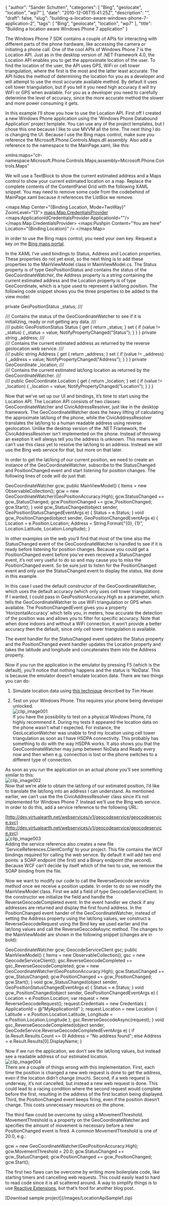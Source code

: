 {
  "author": "Sander Schutten",
  "categories": [
    "Bing",
    "geolocate",
    "location",
    "wp7"
  ],
  "date": "2010-12-06T15:41:25Z",
  "description": "",
  "draft": false,
  "slug": "building-a-location-aware-windows-phone-7-application-2",
  "tags": [
    "Bing",
    "geolocate",
    "location",
    "wp7"
  ],
  "title": "Building a location aware Windows Phone 7 application"
}


The Windows Phone 7 SDK contains a couple of APIs for interacting with different parts of the phone hardware, like accessing the camera or initiating a phone call. One of the cool APIs of Windows Phone 7 is the Location API. Just as in the desktop version of .NET Framework 4.0, the Location API enables you to get the approximate location of the user. To find the location of the user, the API uses GPS, WiFi or cell tower triangulation, where the first is the most and the latter least accurate. The API hides the method of determining the location for you as a developer and will attempt to use the most accurate available method. By default it uses cell tower triangulation, but if you tell it you need high accuracy it will try WiFi or GPS when available. For you as a developer you need to carefully determine the level of accuracy, since the more accurate method the slower and more power consuming it gets.

In this example I’ll show you how to use the Location API. First off I created a new Windows Phone application using the ‘Windows Phone Databound Application’ project template. You can use any of the project templates, but I chose this one because I like to use MVVM all the time. The next thing I do is changing the UI. Because I use the Bing maps control, make sure you reference the Microsoft.Phone.Controls.Maps.dll assembly. Also add a reference to the namespace to the MainPage.xaml, like this:

xmlns:maps="clr-namespace:Microsoft.Phone.Controls.Maps;assembly=Microsoft.Phone.Controls.Maps"

We will use a TextBlock to show the current estimated address and a Maps control to show your current estimated location on a map. Replace the complete contents of the ContentPanel Grid with the following XAML snippet. You may need to remove some code from the codebehind of MainPage.xaml because it references the ListBox we remove.

 <StackPanel> <TextBlock Text="{Binding Status}" /> <TextBlock Text="{Binding Address}" /> <maps:Map Center="{Binding Location, Mode=TwoWay}" ZoomLevel="13"> <maps:Map.CredentialsProvider> <maps:ApplicationIdCredentialsProvider ApplicationId="<YourKeyHere>"/> </maps:Map.CredentialsProvider> <maps:Pushpin Content="You are here" Location="{Binding Location}" /> </maps:Map> </StackPanel>

In order to use the Bing maps control, you need your own key. Request a key on the [Bing maps portal](http://www.bingmapsportal.com/).

In the XAML I’ve used bindings to Status, Address and Location properties. These properties do not yet exist, so the next thing is to add these properties to the MainViewModel class in MainViewModel.cs. The Status property is of type GeoPositionStatus and contains the status of the GeoCoordinateWatcher, the Address property is a string containing the current estimated address and the Location property is of type GeoCoordinate, which is a type used to represent a lat/long position. The following code snippet shows you the three properties to be added to the view model:

private GeoPositionStatus _status; /// <summary> /// Contains the status of the GeoCoordinateWatcher to see if it is initializing, ready or not getting any data. /// </summary> /// <returns></returns> public GeoPositionStatus Status { get { return _status; } set { if (value != _status) { _status = value; NotifyPropertyChanged("Status"); } } } private string _address; /// <summary> /// Contains the current estimated address as returned by the reverse geolocation web service. /// </summary> /// <returns></returns> public string Address { get { return _address; } set { if (value != _address) { _address = value; NotifyPropertyChanged("Address"); } } } private GeoCoordinate _location; /// <summary> /// Contains the current estimated lat/long location as returned by the GeoCoordinateWatcher. /// </summary> /// <returns></returns> public GeoCoordinate Location { get { return _location; } set { if (value != _location) { _location = value; NotifyPropertyChanged("Location"); } } }

Now that we’ve set up our UI and bindings, it’s time to start using the Location API. The Location API consists of two classes: GeoCoordinateWatcher and CivicAddressResolver, just like in the desktop framework. The GeoCoordinateWatcher does the heavy lifting of calculating the approximate lat/long of the phone, while the CivicAddressResolver translates the lat/long to a human readable address using reverse geolocation. Unlike the desktop version of the .NET Framework, the CivicAddressResolver isn’t implemented on the phone. Instead of throwing an exeption it will always tell you the address is unknown. This means we can’t use this class yet to resolve the lat/long to an address. Instead we will use the Bing web service for that, but more on that later.

In order to get the lat/long of our current position, we need to create an instance of the GeoCoordinateWatcher, subscribe to the StatusChanged and PositionChanged event and start listening for position changes. The following lines of code will do just that:

GeoCoordinateWatcher gcw; public MainViewModel() { Items = new ObservableCollection<ItemViewModel>(); gcw = new GeoCoordinateWatcher(GeoPositionAccuracy.High); gcw.StatusChanged += gcw_StatusChanged; gcw.PositionChanged += gcw_PositionChanged; gcw.Start(); } void gcw_StatusChanged(object sender, GeoPositionStatusChangedEventArgs e) { Status = e.Status; } void gcw_PositionChanged(object sender, GeoPositionChangedEventArgs<GeoCoordinate> e) { Location = e.Position.Location; Address = String.Format("{0}, {1}", Location.Latitude, Location.Longitude); }

In other examples on the web you’ll find that most of the time also the StatusChanged event of the GeoCoordinateWatcher is handled to see if it is ready before listening for position changes. Because you could get a PositionChanged event before you’ve even received a StatusChanged event, it’s not very useful to do so and may cause you to miss the PositionChanged event. So be sure just to listen for the PositionChanged event and only use the StatusChanged event to display the status, like done in this example.

In this case I used the default constructor of the GeoCoordinateWatcher, which uses the default accuracy (which only uses cell tower triangulation). If I wanted, I could pass in GeoPositionAccuracy.High as a parameter, which tells the GeoCoordinateWatcher to use WiFi triangulation or GPS when available. The PositionChangedEvent gives you a property ‘HorizontalAccuracy’ which tells you, in meters, how accurate the detection of the position was and allows you to filter for specific accuracy. Note that when done indoors and without a WiFi connection, it won’t provide a better accuracy then the default, since only cell tower triangulation is available.

The event handler for the StatusChanged event updates the Status property and the PositionChanged event handler updates the Location property and takes the latitude and longitude and concatenates them into the Address property.

Now if you run the application in the emulator by pressing F5 (which is the default), you’ll notice that nothing happens and the status is ‘NoData’. This is because the emulator doesn’t emulate location data. There are two things you can do:

1) Simulate location data using [this technique](http://timheuer.com/blog/archive/2010/03/22/geo-location-services-in-windows-phone-7-developer-emulator.aspx) described by Tim Heuer.

2) Test on your Windows Phone. This requires your phone being developer unlocked.  
![clip_image001](images/clip_image001_thumb.png "clip_image001")  
 If you have the possibility to test on a physical Windows Phone, I’d highly recommend it. During my tests it appeared the location data on the phone wasn’t what I expected. For instance, the GeoLocationWatcher was unable to find my location using cell tower triangulation as soon as I have HSDPA connectivity. This probably has something to do with the way HSDPA works. It also shows you that the GeoCoordinateWatcher may jump between NoData and Ready every now and then when e.g. connection is lost or the phone switches to a different type of connection.

As soon as you run the application on an actual phone you’ll see something similar to this:  
![clip_image002](images/clip_image002_thumb.png "clip_image002")  
 Now that we’re able to obtain the lat/long of our estimated position, I’d like to translate the lat/long into an address I can understand. As mentioned earlier, we can’t use the the CivicAddressResolver class since it’s not implemented for Windows Phone 7. Instead we’ll use the Bing web service. In order to do this, add a service reference to the following URL:

[http://dev.virtualearth.net/webservices/v1/geocodeservice/geocodeservice.svc](http://dev.virtualearth.net/webservices/v1/geocodeservice/geocodeservice.svc)  
![clip_image003](images/clip_image003_thumb.png "clip_image003")  
 Adding the service reference also creates a new file ‘ServiceReferences.ClientConfig’ to your project. This file contains the WCF bindings required for calling the web service. By default it will add two end points: a SOAP endpoint (the first) and a Binary endpoint (the second). Because WCF can’t decide by itself which of the two to use, we remove the SOAP binding from the file.

Now we want to modify our code to call the ReverseGeocode service method once we receive a position update. In order to do so we modify the MainViewModel class. First we add a field of type GeocodeServiceClient. In the constructor we initialize the field and handle the ReverseGeocodeCompleted event. In the event handler we check if any addresses are returned and display the first found address. In the PositionChanged event hander of the GeoCoordinateWatcher, instead of setting the Address property using the lat/long values, we construct a ReverseGeocodeRequest using the Bind key we used earlier and the lat/long values and call the ReverseGeocodeAsync method. The changes to the MainViewModel are shown in the following snippet (changes are in bold):

GeoCoordinateWatcher gcw; GeocodeServiceClient gsc; public MainViewModel() { Items = new ObservableCollection<ItemViewModel>(); gsc = new GeocodeServiceClient(); gsc.ReverseGeocodeCompleted += gsc_ReverseGeocodeCompleted; gcw = new GeoCoordinateWatcher(GeoPositionAccuracy.High); gcw.StatusChanged += gcw_StatusChanged; gcw.PositionChanged += gcw_PositionChanged; gcw.Start(); } void gcw_StatusChanged(object sender, GeoPositionStatusChangedEventArgs e) { Status = e.Status; } void gcw_PositionChanged(object sender, GeoPositionChangedEventArgs<GeoCoordinate> e) { Location = e.Position.Location; var request = new ReverseGeocodeRequest(); request.Credentials = new Credentials { ApplicationId = @"MyApplicationId" }; request.Location = new Location { Latitude = e.Position.Location.Latitude, Longitude = e.Position.Location.Longitude }; gsc.ReverseGeocodeAsync(request); } void gsc_ReverseGeocodeCompleted(object sender, GeoCodeService.ReverseGeocodeCompletedEventArgs e) { if (e.Result.Results.Count == 0) Address = "No address found"; else Address = e.Result.Results[0].DisplayName; }

Now if we run the application, we don’t see the lat/long values, but instead see a readable address of our estimated location.  
![clip_image004](images/clip_image004_thumb.png "clip_image004")  
 There are a couple of things wrong with this implementation. First, each time the position is changed a new web request is done to get the address, even if the location didn’t change (much). Second, if a web request is underway, it’s not cancelled, but instead a new web request is done. This could lead to a racing condition where the second request would complete before the first, resulting in the address of the first location being displayed. Third, the PositionChanged event keeps firing, even if the position doesn’t change. This costs unnecessary resources on the phone.

The third flaw could be overcome by using a MovementThreshold. MovementThreshold is a property on the GeoCoordinateWatcher and specifies the amount of movement is necessary before a new PositionChanged event is fired. A common MovementThreshold is one of 20.0, e.g.:

gcw = new GeoCoordinateWatcher(GeoPositionAccuracy.High); gcw.MovementThreshold = 20.0; gcw.StatusChanged += gcw_StatusChanged; gcw.PositionChanged += gcw_PositionChanged; gcw.Start();

The first two flaws can be overcome by writing more boilerplate code, like starting timers and cancelling web requests. This could easily lead to hard to read code since it is all scattered around. A way to simplify things is to use [Reactive Extensions](http://msdn.microsoft.com/en-us/devlabs/ee794896.aspx), but that’s food for another blog post.

<div class="wlWriterEditableSmartContent" id="scid:fb3a1972-4489-4e52-abe7-25a00bb07fdf:2f2dfbb0-9062-41ef-b879-081b83a6e3f5" style="margin: 0px; display: inline; float: none; padding: 0px;">[Download sample project](/images/LocationApiSample1.zip)

</div>

